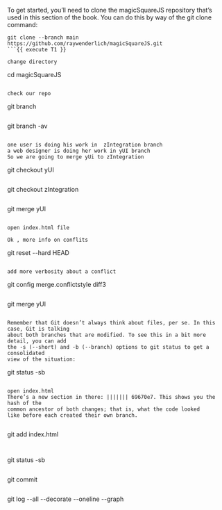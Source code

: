 To get started, you’ll need to clone the magicSquareJS repository that’s used in this
section of the book.
You can do this by way of the git clone command:

```
git clone --branch main https://github.com/raywenderlich/magicSquareJS.git
```{{ execute T1 }}

change directory
```
cd magicSquareJS
```{{ execute T1 }}

check our repo
```
git branch 
```{{ execute T1 }}

```
git branch -av
```{{ execute T1 }}

one user is doing his work in  zIntegration branch  
a web designer is doing her work in yUI branch 
So we are going to merge yUi to zIntegration 

```
git checkout yUI
```{{ execute T1 }}

```
git checkout zIntegration
```{{ execute T1 }}

```
git merge yUI
```{{ execute T1 }}

open index.html file 

Ok , more info on conflits

```
git reset --hard  HEAD
```{{ execute T1 }}

add more verbosity about a conflict

```
git config merge.conflictstyle diff3
```{{ execute T1 }}

```
git merge yUI
```{{ execute T1 }}

Remember that Git doesn’t always think about files, per se. In this case, Git is talking
about both branches that are modified. To see this in a bit more detail, you can add
the -s (--short) and -b (--branch) options to git status to get a consolidated
view of the situation:

```
git status -sb
```{{ execute T1 }}

open index.html
There’s a new section in there: ||||||| 69670e7. This shows you the hash of the
common ancestor of both changes; that is, what the code looked
like before each created their own branch.


```
git add index.html
```{{ execute T1 }}


```
git status -sb
```{{ execute T1 }}

```
git commit
```{{ execute T1 }}

```
git log --all --decorate --oneline --graph 
```{{ execute T1 }}




